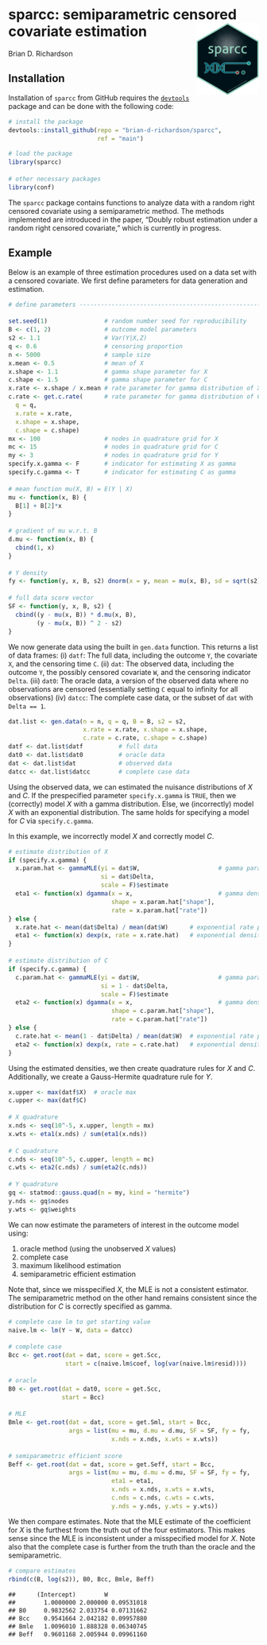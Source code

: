
# sparcc: semiparametric censored covariate estimation <img id="sparcc_hex" src="man/figures/sparcc_hex.png" align="right" width="125"/>

Brian D. Richardson

## Installation

Installation of `sparcc` from GitHub requires the
[`devtools`](https://www.r-project.org/nosvn/pandoc/devtools.html)
package and can be done with the following code:

``` r
# install the package
devtools::install_github(repo = "brian-d-richardson/sparcc", 
                         ref = "main")
```

``` r
# load the package
library(sparcc)

# other necessary packages
library(conf)
```

The `sparcc` package contains functions to analyze data with a random
right censored covariate using a semiparametric method. The methods
implemented are introduced in the paper, “Doubly robust estimation under
a random right censored covariate,” which is currently in progress.

## Example

Below is an example of three estimation procedures used on a data set
with a censored covariate. We first define parameters for data
generation and estimation.

``` r
# define parameters -------------------------------------------------------

set.seed(1)                # random number seed for reproducibility
B <- c(1, 2)               # outcome model parameters
s2 <- 1.1                  # Var(Y|X,Z)
q <- 0.6                   # censoring proportion
n <- 5000                  # sample size
x.mean <- 0.5              # mean of X
x.shape <- 1.1             # gamma shape parameter for X
c.shape <- 1.5             # gamma shape parameter for C
x.rate <- x.shape / x.mean # rate parameter for gamma distribution of X
c.rate <- get.c.rate(      # rate parameter for gamma distribution of C
  q = q,
  x.rate = x.rate,
  x.shape = x.shape,
  c.shape = c.shape)
mx <- 100                  # nodes in quadrature grid for X
mc <- 15                   # nodes in quadrature grid for C
my <- 3                    # nodes in quadrature grid for Y
specify.x.gamma <- F       # indicator for estimating X as gamma
specify.c.gamma <- T       # indicator for estimating C as gamma

# mean function mu(X, B) = E(Y | X)
mu <- function(x, B) {
  B[1] + B[2]*x
}

# gradient of mu w.r.t. B
d.mu <- function(x, B) {
  cbind(1, x)
}

# Y density
fy <- function(y, x, B, s2) dnorm(x = y, mean = mu(x, B), sd = sqrt(s2))

# full data score vector
SF <- function(y, x, B, s2) {
  cbind((y - mu(x, B)) * d.mu(x, B),
        (y - mu(x, B)) ^ 2 - s2)
}
```

We now generate data using the built in `gen.data` function. This
returns a list of data frames: (i) `datf`: The full data, including the
outcome `Y`, the covariate `X`, and the censoring time `C`. (ii) `dat`:
The observed data, including the outcome `Y`, the possibly censored
covariate `W`, and the censoring indicator `Delta`. (iii) `dat0`: The
oracle data, a version of the observed data where no observations are
censored (essentially setting `C` equal to infinity for all
observations) (iv) `datcc`: The complete case data, or the subset of
`dat` with `Delta == 1`.

``` r
dat.list <- gen.data(n = n, q = q, B = B, s2 = s2,
                     x.rate = x.rate, x.shape = x.shape,
                     c.rate = c.rate, c.shape = c.shape)
datf <- dat.list$datf          # full data
dat0 <- dat.list$dat0          # oracle data
dat <- dat.list$dat            # observed data
datcc <- dat.list$datcc        # complete case data
```

Using the observed data, we can estimated the nuisance distributions of
$X$ and $C$. If the prespecified parameter `specify.x.gamma` is `TRUE`,
then we (correctly) model $X$ with a gamma distribution. Else, we
(incorrectly) model $X$ with an exponential distribution. The same holds
for specifying a model for $C$ via `specify.c.gamma`.

In this example, we incorrectly model $X$ and correctly model $C$.

``` r
# estimate distribution of X
if (specify.x.gamma) {
  x.param.hat <- gammaMLE(yi = dat$W,                      # gamma parameters
                          si = dat$Delta,
                          scale = F)$estimate
  eta1 <- function(x) dgamma(x = x,                        # gamma density
                             shape = x.param.hat["shape"],
                             rate = x.param.hat["rate"])
} else {
  x.rate.hat <- mean(dat$Delta) / mean(dat$W)      # exponential rate parameter
  eta1 <- function(x) dexp(x, rate = x.rate.hat)   # exponential density
}

# estimate distribution of C
if (specify.c.gamma) {
  c.param.hat <- gammaMLE(yi = dat$W,                      # gamma parameters
                          si = 1 - dat$Delta,
                          scale = F)$estimate
  eta2 <- function(x) dgamma(x = x,                        # gamma density
                             shape = c.param.hat["shape"],
                             rate = c.param.hat["rate"])
} else {
  c.rate.hat <- mean(1 - dat$Delta) / mean(dat$W)  # exponential rate parameter
  eta2 <- function(x) dexp(x, rate = c.rate.hat)   # exponential density
}
```

Using the estimated densities, we then create quadrature rules for $X$
and $C$. Additionally, we create a Gauss-Hermite quadrature rule for
$Y$.

``` r
x.upper <- max(datf$X)  # oracle max
c.upper <- max(datf$C)

# X quadrature
x.nds <- seq(10^-5, x.upper, length = mx)
x.wts <- eta1(x.nds) / sum(eta1(x.nds))

# C quadrature
c.nds <- seq(10^-5, c.upper, length = mc)
c.wts <- eta2(c.nds) / sum(eta2(c.nds))

# Y quadrature
gq <- statmod::gauss.quad(n = my, kind = "hermite")
y.nds <- gq$nodes
y.wts <- gq$weights
```

We can now estimate the parameters of interest in the outcome model
using:

1)  oracle method (using the unobserved $X$ values)
2)  complete case
3)  maximum likelihood estimation
4)  semiparametric efficient estimation

Note that, since we misspecified $X$, the MLE is not a consistent
estimator. The semiparametric method on the other hand remains
consistent since the distribution for $C$ is correctly specified as
gamma.

``` r
# complete case lm to get starting value
naive.lm <- lm(Y ~ W, data = datcc)

# complete case
Bcc <- get.root(dat = dat, score = get.Scc,
                start = c(naive.lm$coef, log(var(naive.lm$resid))))

# oracle
B0 <- get.root(dat = dat0, score = get.Scc,
               start = Bcc)

# MLE
Bmle <- get.root(dat = dat, score = get.Sml, start = Bcc,
                 args = list(mu = mu, d.mu = d.mu, SF = SF, fy = fy,
                             x.nds = x.nds, x.wts = x.wts))

# semiparametric efficient score
Beff <- get.root(dat = dat, score = get.Seff, start = Bcc,
                 args = list(mu = mu, d.mu = d.mu, SF = SF, fy = fy,
                             eta1 = eta1,
                             x.nds = x.nds, x.wts = x.wts,
                             c.nds = c.nds, c.wts = c.wts,
                             y.nds = y.nds, y.wts = y.wts))
```

We then compare estimates. Note that the MLE estimate of the coefficient
for $X$ is the furthest from the truth out of the four estimators. This
makes sense since the MLE is inconsistent under a misspecified model for
$X$. Note also that the complete case is further from the truth than the
oracle and the semiparametric.

``` r
# compare estimates
rbind(c(B, log(s2)), B0, Bcc, Bmle, Beff)
```

    ##      (Intercept)        W           
    ##        1.0000000 2.000000 0.09531018
    ## B0     0.9832562 2.033754 0.07131662
    ## Bcc    0.9541664 2.042182 0.09957880
    ## Bmle   1.0096010 1.888328 0.06340745
    ## Beff   0.9601168 2.005944 0.09961160

